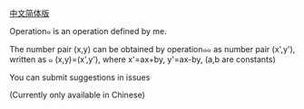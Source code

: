 [中文简体版](https://github.com/gvzgithub/u0e51-Operations-Calculater/blob/main/README-zh-cn.md)

Operation๑ is an operation defined by me.


The number pair (x,y) can be obtained by operation๑๑ as number pair (x',y'), written as ๑ (x,y)=(x',y'), where x'=ax+by, y'=ax-by, (a,b are constants)


You can submit suggestions in issues

(Currently only available in Chinese)

